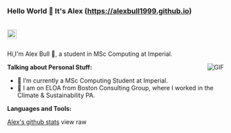 ### Hello World 👋 It's Alex (https://alexbull1999.github.io)

<br/>


<a href="https://www.linkedin.com/in/alex-harrison-bull/">
<img align="left" alt="Alex Bull" width="22px" src="https://cdn.jsdelivr.net/npm/simple-icons@v3/icons/linkedin.svg" />
</a>
<br />

<br />

Hi,I'm Alex Bull 🙌, a student in MSc Computing at Imperial.


<img align="right" alt="GIF" src="https://media.giphy.com/media/v1.Y2lkPTc5MGI3NjExY3ozMTZwM3QyN2k1OW1jeTNrcHZidjIzbXkxbHFrOHBubHgydjI5cCZlcD12MV9naWZzX3NlYXJjaCZjdD1n/FspLvJQlQACXu/giphy.gif"/>


**Talking about Personal Stuff:**

- 🔭 I’m currently a MSc Computing Student at Imperial.
- 🌱 I am on ELOA from Boston Consulting Group, where I worked in the Climate & Sustainability PA.


**Languages and Tools:**


[Alex's github stats](https://github-readme-stats.vercel.app/api?username=alexbull1999&show_icons=true&hide_border=true)
view raw

